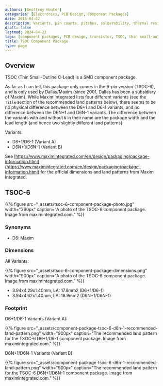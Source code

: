 ```yaml
---
authors: [Geoffrey Hunter]
categories: [Electronics, PCB Design, Component Packages]
date: 2015-04-07
description: Variants, pin counts, pitches, solderability, thermal resistances, dimensions, land patterns, 3D models and more info for the TSOC component package.
draft: false
lastmod: 2024-04-23
tags: [component packages, PCB design, transistor, TSOC, thin small-outline C-Lead, TSOC-6, D6-1, D6N-1, Dallas, Maxim]
title: TSOC Component Package
type: page
---
```


## Overview

TSOC (Thin Small-Outline C-Lead) is a SMD component package.

As far as I can tell, this package only comes in the 6-pin version (TSOC-6), and is only used by Dallas/Maxim (since 2001, Dallas has been a subsidiary of Maxim). While Maxim Integrated lists four different variants (see the `Title` section of the recommended land patterns below), there seems to be no physical difference between the D6+1 and D6-1 variants, and no difference between the D6N+1 and D6N-1 variants. The difference between the variants with and without `N` in their name are the package width and the lead length (and hence two slightly different land patterns).

Variants:

* D6+1/D6-1 (Variant A)
* D6N+1/D6N-1 (Variant B)

See [https://www.maximintegrated.com/en/design/packaging/package-information.html](https://www.maximintegrated.com/en/design/packaging/package-information.html) for the official dimensions and land patterns from Maxim Integrated.

## TSOC-6

{{% figure src="_assets/tsoc-6-component-package-photo.jpg" width="360px" caption="A photo of the TSOC-6 component package. Image from maximintegrated.com." %}}

### Synonyms

* D6: Maxim

### Dimensions

All Variants:

{{% figure src="_assets/tsoc-6-component-package-dimensions.png" width="900px" caption="A photo of the TSOC-6 component package. Image from maximintegrated.com." %}}

* 3.94x4.29x1.40mm, LA: 17.6mm2 (D6+1/D6-1)
* 3.94x4.62x1.40mm, LA: 18.9mm2 (D6N+1/D6N-1)

### Footprint

D6+1/D6-1 Variants (Variant A):

{{% figure src="_assets/component-package-tsoc-6-d6n-1-recommended-land-pattern.png" width="900px" caption="The recommended land pattern for the TSOC-6 D6+1/D6-1 component package. Image from maximintegrated.com." %}}

D6N+1/D6N-1 Variants (Variant B):

{{% figure src="_assets/component-package-tsoc-6-d6n-1-recommended-land-pattern.png" width="900px" caption="The recommended land pattern for the TSOC-6 D6N+1/D6N-1 component package. Image from maximintegrated.com." %}}
